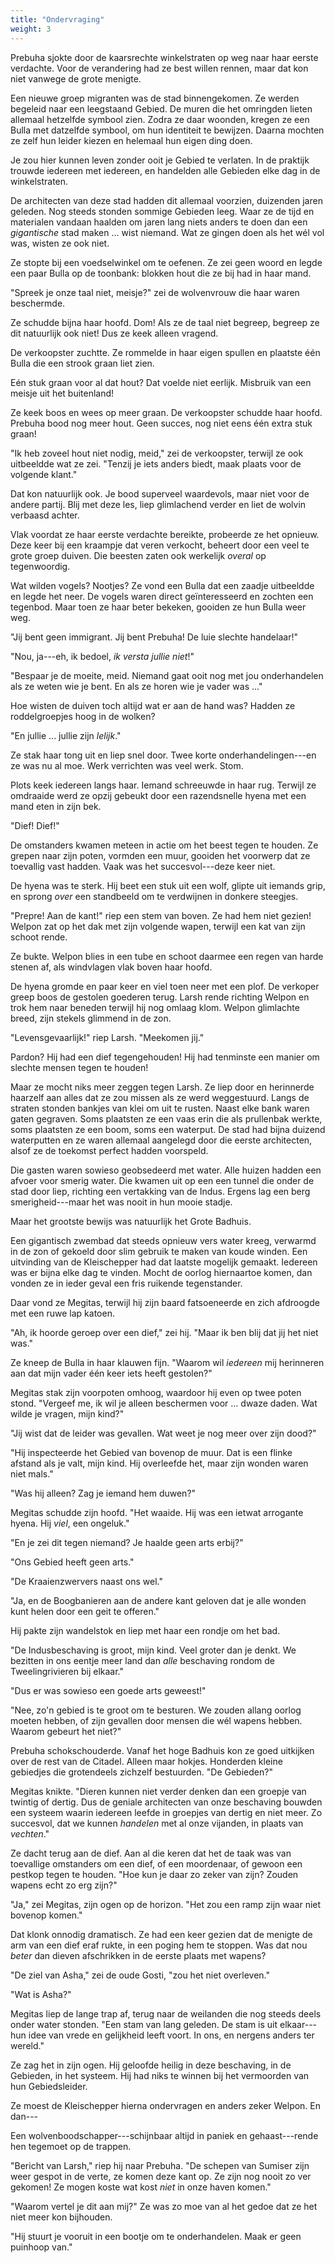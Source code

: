 ```yaml
---
title: "Ondervraging"
weight: 3
---
```


Prebuha sjokte door de kaarsrechte winkelstraten op weg naar haar eerste verdachte. Voor de verandering had ze best willen rennen, maar dat kon niet vanwege de grote menigte. 

Een nieuwe groep migranten was de stad binnengekomen. Ze werden begeleid naar een leegstaand Gebied. De muren die het omringden lieten allemaal hetzelfde symbool zien. Zodra ze daar woonden, kregen ze een Bulla met datzelfde symbool, om hun identiteit te bewijzen. Daarna mochten ze zelf hun leider kiezen en helemaal hun eigen ding doen.

Je zou hier kunnen leven zonder ooit je Gebied te verlaten. In de praktijk trouwde iedereen met iedereen, en handelden alle Gebieden elke dag in de winkelstraten.

De architecten van deze stad hadden dit allemaal voorzien, duizenden jaren geleden. Nog steeds stonden sommige Gebieden leeg. Waar ze de tijd en materialen vandaan haalden om jaren lang niets anders te doen dan een _gigantische_ stad maken ... wist niemand. Wat ze gingen doen als het wél vol was, wisten ze ook niet.

Ze stopte bij een voedselwinkel om te oefenen. Ze zei geen woord en legde een paar Bulla op de toonbank: blokken hout die ze bij had in haar mand.

"Spreek je onze taal niet, meisje?" zei de wolvenvrouw die haar waren beschermde.

Ze schudde bijna haar hoofd. Dom! Als ze de taal niet begreep, begreep ze dit natuurlijk ook niet! Dus ze keek alleen vragend.

De verkoopster zuchtte. Ze rommelde in haar eigen spullen en plaatste één Bulla die een strook graan liet zien.

Eén stuk graan voor al dat hout? Dat voelde niet eerlijk. Misbruik van een meisje uit het buitenland!

Ze keek boos en wees op meer graan. De verkoopster schudde haar hoofd. Prebuha bood nog meer hout. Geen succes, nog niet eens één extra stuk graan!

"Ik heb zoveel hout niet nodig, meid," zei de verkoopster, terwijl ze ook uitbeeldde wat ze zei. "Tenzij je iets anders biedt, maak plaats voor de volgende klant."

Dat kon natuurlijk ook. Je bood superveel waardevols, maar niet voor de andere partij. Blij met deze les, liep glimlachend verder en liet de wolvin verbaasd achter.

Vlak voordat ze haar eerste verdachte bereikte, probeerde ze het opnieuw. Deze keer bij een kraampje dat veren verkocht, beheert door een veel te grote groep duiven. Die beesten zaten ook werkelijk _overal_ op tegenwoordig.

Wat wilden vogels? Nootjes? Ze vond een Bulla dat een zaadje uitbeeldde en legde het neer. De vogels waren direct geïnteresseerd en zochten een tegenbod. Maar toen ze haar beter bekeken, gooiden ze hun Bulla weer weg.

"Jij bent geen immigrant. Jij bent Prebuha! De luie slechte handelaar!"

"Nou, ja---eh, ik bedoel, _ik versta jullie niet_!"

"Bespaar je de moeite, meid. Niemand gaat ooit nog met jou onderhandelen als ze weten wie je bent. En als ze horen wie je vader was ..."

Hoe wisten de duiven toch altijd wat er aan de hand was? Hadden ze roddelgroepjes hoog in de wolken?

"En jullie ... jullie zijn _lelijk_."

Ze stak haar tong uit en liep snel door. Twee korte onderhandelingen---en ze was nu al moe. Werk verrichten was veel werk. Stom.

Plots keek iedereen langs haar. Iemand schreeuwde in haar rug. Terwijl ze omdraaide werd ze opzij gebeukt door een razendsnelle hyena met een mand eten in zijn bek.

"Dief! Dief!"

De omstanders kwamen meteen in actie om het beest tegen te houden. Ze grepen naar zijn poten, vormden een muur, gooiden het voorwerp dat ze toevallig vast hadden. Vaak was het succesvol---deze keer niet.

De hyena was te sterk. Hij beet een stuk uit een wolf, glipte uit iemands grip, en sprong _over_ een standbeeld om te verdwijnen in donkere steegjes.

"Prepre! Aan de kant!" riep een stem van boven. Ze had hem niet gezien! Welpon zat op het dak met zijn volgende wapen, terwijl een kat van zijn schoot rende. 

Ze bukte. Welpon blies in een tube en schoot daarmee een regen van harde stenen af, als windvlagen vlak boven haar hoofd.

De hyena gromde en paar keer en viel toen neer met een plof. De verkoper greep boos de gestolen goederen terug. Larsh rende richting Welpon en trok hem naar beneden terwijl hij nog omlaag klom. Welpon glimlachte breed, zijn stekels glimmend in de zon.

"Levensgevaarlijk!" riep Larsh. "Meekomen jij."

Pardon? Hij had een dief tegengehouden! Hij had tenminste een manier om slechte mensen tegen te houden!

Maar ze mocht niks meer zeggen tegen Larsh. Ze liep door en herinnerde haarzelf aan alles dat ze zou missen als ze werd weggestuurd. Langs de straten stonden bankjes van klei om uit te rusten. Naast elke bank waren gaten gegraven. Soms plaatsten ze een vaas erin die als prullenbak werkte, soms plaatsten ze een boom, soms een waterput. De stad had bijna duizend waterputten en ze waren allemaal aangelegd door die eerste architecten, alsof ze de toekomst perfect hadden voorspeld.

Die gasten waren sowieso geobsedeerd met water. Alle huizen hadden een afvoer voor smerig water. Die kwamen uit op een een tunnel die onder de stad door liep, richting een vertakking van de Indus. Ergens lag een berg smerigheid---maar het was nooit in hun mooie stadje.

Maar het grootste bewijs was natuurlijk het Grote Badhuis.

Een gigantisch zwembad dat steeds opnieuw vers water kreeg, verwarmd in de zon of gekoeld door slim gebruik te maken van koude winden. Een uitvinding van de Kleischepper had dat laatste mogelijk gemaakt. Iedereen was er bijna elke dag te vinden. Mocht de oorlog hiernaartoe komen, dan vonden ze in ieder geval een fris ruikende tegenstander.

Daar vond ze Megitas, terwijl hij zijn baard fatsoeneerde en zich afdroogde met een ruwe lap katoen.

"Ah, ik hoorde geroep over een dief," zei hij. "Maar ik ben blij dat jij het niet was."

Ze kneep de Bulla in haar klauwen fijn. "Waarom wil _iedereen_ mij herinneren aan dat mijn vader één keer iets heeft gestolen?"

Megitas stak zijn voorpoten omhoog, waardoor hij even op twee poten stond. "Vergeef me, ik wil je alleen beschermen voor ... dwaze daden. Wat wilde je vragen, mijn kind?"

"Jij wist dat de leider was gevallen. Wat weet je nog meer over zijn dood?"

"Hij inspecteerde het Gebied van bovenop de muur. Dat is een flinke afstand als je valt, mijn kind. Hij overleefde het, maar zijn wonden waren niet mals."

"Was hij alleen? Zag je iemand hem duwen?"

Megitas schudde zijn hoofd. "Het waaide. Hij was een ietwat arrogante hyena. Hij _viel_, een ongeluk."

"En je zei dit tegen niemand? Je haalde geen arts erbij?"

"Ons Gebied heeft geen arts."

"De Kraaienzwervers naast ons wel."

"Ja, en de Boogbanieren aan de andere kant geloven dat je alle wonden kunt helen door een geit te offeren." 

Hij pakte zijn wandelstok en liep met haar een rondje om het bad.

"De Indusbeschaving is groot, mijn kind. Veel groter dan je denkt. We bezitten in ons eentje meer land dan _alle_ beschaving rondom de Tweelingrivieren bij elkaar."

"Dus er was sowieso een goede arts geweest!"

"Nee, zo'n gebied is te groot om te besturen. We zouden allang oorlog moeten hebben, of zijn gevallen door mensen die wél wapens hebben. Waarom gebeurt het niet?"

Prebuha schokschouderde. Vanaf het hoge Badhuis kon ze goed uitkijken over de rest van de Citadel. Alleen maar hokjes. Honderden kleine gebiedjes die grotendeels zichzelf bestuurden. "De Gebieden?"

Megitas knikte. "Dieren kunnen niet verder denken dan een groepje van twintig of dertig. Dus de geniale architecten van onze beschaving bouwden een systeem waarin iedereen leefde in groepjes van dertig en niet meer. Zo succesvol, dat we kunnen _handelen_ met al onze vijanden, in plaats van _vechten_."

Ze dacht terug aan de dief. Aan al die keren dat het de taak was van toevallige omstanders om een dief, of een moordenaar, of gewoon een pestkop tegen te houden. "Hoe kun je daar zo zeker van zijn? Zouden wapens echt zo erg zijn?"

"Ja," zei Megitas, zijn ogen op de horizon. "Het zou een ramp zijn waar niet bovenop komen."

Dat klonk onnodig dramatisch. Ze had een keer gezien dat de menigte de arm van een dief eraf rukte, in een poging hem te stoppen. Was dat nou _beter_ dan dieven afschrikken in de eerste plaats met wapens?

"De ziel van Asha," zei de oude Gosti, "zou het niet overleven."

"Wat is Asha?"

Megitas liep de lange trap af, terug naar de weilanden die nog steeds deels onder water stonden. "Een stam van lang geleden. De stam is uit elkaar---hun idee van vrede en gelijkheid leeft voort. In ons, en nergens anders ter wereld."

Ze zag het in zijn ogen. Hij geloofde heilig in deze beschaving, in de Gebieden, in het systeem. Hij had niks te winnen bij het vermoorden van hun Gebiedsleider.

Ze moest de Kleischepper hierna ondervragen en anders zeker Welpon. En dan---

Een wolvenboodschapper---schijnbaar altijd in paniek en gehaast---rende hen tegemoet op de trappen.

"Bericht van Larsh," riep hij naar Prebuha. "De schepen van Sumiser zijn weer gespot in de verte, ze komen deze kant op. Ze zijn nog nooit zo ver gekomen! Ze mogen koste wat kost _niet_ in onze haven komen."

"Waarom vertel je dit aan mij?" Ze was zo moe van al het gedoe dat ze het niet meer kon bijhouden.

"Hij stuurt je vooruit in een bootje om te onderhandelen. Maak er geen puinhoop van."
